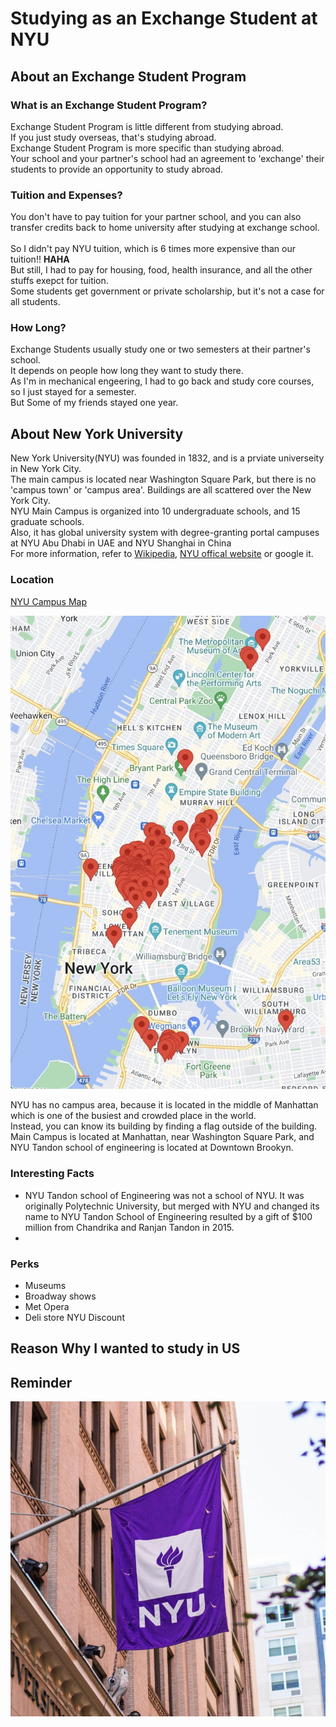 # Studying as an Exchange Student at NYU

## About an Exchange Student Program
### What is an Exchange Student Program?
Exchange Student Program is little different from studying abroad.
<br>If you just study overseas, that's studying abroad.
<br>Exchange Student Program is more specific than studying abroad.
<br>Your school and your partner's school had an agreement to 'exchange' their students to provide an opportunity to study abroad.

### Tuition and Expenses?
You don't have to pay tuition for your partner school, and you can also transfer credits back to home university after studying at exchange school.
<br>
<br>So I didn't pay NYU tuition, which is 6 times more expensive than our tuition!! **HAHA**
<br>But still, I had to pay for housing, food, health insurance, and all the other stuffs exepct for tuition.
<br>Some students get government or private scholarship, but it's not a case for all students. 

### How Long?
Exchange Students usually study one or two semesters at their partner's school.
<br>It depends on people how long they want to study there.
<br>As I'm in mechanical engeering, I had to go back and study core courses, so I just stayed for a semester.
<br>But Some of my friends stayed one year.

## About New York University
New York University(NYU) was founded in 1832, and is a prviate universeity in New York City.
<br> The main campus is located near Washington Square Park, but there is no 'campus town' or 'campus area'. Buildings are all scattered over the New York City.
<br> NYU Main Campus is organized into 10 undergraduate schools, and 15 graduate schools.
<br> Also, it has global university system with degree-granting portal campuses at NYU Abu Dhabi in UAE and NYU Shanghai in China
<br> For more information, refer to [Wikipedia](https://en.wikipedia.org/wiki/New_York_University), [NYU offical website](https://www.nyu.edu/) or google it.

### Location
[NYU Campus Map](https://www.nyu.edu/footer/map.html) 

![NYU_Campus_Map](./Image/NYU_Campus_Map.jpg)

NYU has no campus area, because it is located in the middle of Manhattan which is one of the busiest and crowded place in the world.
<br> Instead, you can know its building by finding a flag outside of the building.
<br> Main Campus is located at Manhattan, near Washington Square Park, and NYU Tandon school of engineering is located at Downtown Brookyn.

### Interesting Facts
* NYU Tandon school of Engineering was not a school of NYU. It was originally Polytechnic University, but merged with NYU and changed its name to NYU Tandon School of Engineering resulted by a gift of $100 million from Chandrika and Ranjan Tandon in 2015.
* 

### Perks
* Museums 
* Broadway shows
* Met Opera
* Deli store NYU Discount

## Reason Why I wanted to study in US


## Reminder
![NYU Thumbnail](./Image/NYU_Thumbnail.jpg)